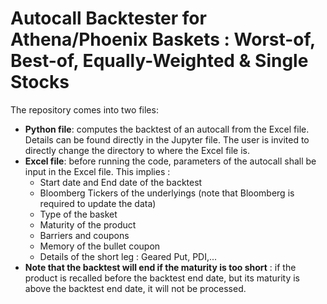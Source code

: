 # Autocall Backtester for Athena/Phoenix Baskets : Worst-of, Best-of, Equally-Weighted & Single Stocks
The repository comes into two files:

 
* **Python file**: computes the backtest of an autocall from the Excel file. Details can be found directly in the Jupyter file. The user is invited to directly change the directory to where the Excel file is.
* **Excel file**: before running the code, parameters of the autocall shall be input in the Excel file. This implies : 
  * Start date and End date of the backtest
  * Bloomberg Tickers of the underlyings (note that Bloomberg is required to update the data)
  * Type of the basket
  * Maturity of the product
  * Barriers and coupons 
  * Memory of the bullet coupon
  * Details of the short leg : Geared Put, PDI,...   
* **Note that the backtest will end if the maturity is too short** : if the product is recalled before the backtest end date, but its maturity is above the backtest end date, it will not be processed.
